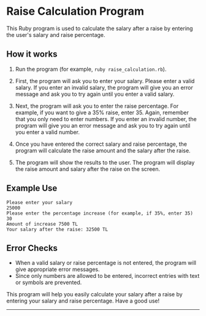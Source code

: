 # Raise Calculation Program 

This Ruby program is used to calculate the salary after a raise by entering the user's salary and raise percentage.

## How it works

1. Run the program (for example, `ruby raise_calculation.rb`).
2. First, the program will ask you to enter your salary. Please enter a valid salary. If you enter an invalid salary, the program will give you an error message and ask you to try again until you enter a valid salary.

3. Next, the program will ask you to enter the raise percentage. For example, if you want to give a 35% raise, enter 35. Again, remember that you only need to enter numbers. If you enter an invalid number, the program will give you an error message and ask you to try again until you enter a valid number.

4. Once you have entered the correct salary and raise percentage, the program will calculate the raise amount and the salary after the raise.

5. The program will show the results to the user. The program will display the raise amount and salary after the raise on the screen.

## Example Use

```
Please enter your salary
25000
Please enter the percentage increase (for example, if 35%, enter 35)
30
Amount of increase 7500 TL
Your salary after the raise: 32500 TL
```

## Error Checks

- When a valid salary or raise percentage is not entered, the program will give appropriate error messages.
- Since only numbers are allowed to be entered, incorrect entries with text or symbols are prevented.

This program will help you easily calculate your salary after a raise by entering your salary and raise percentage. Have a good use!

---

